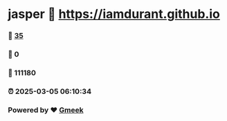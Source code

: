 # jasper :link: https://iamdurant.github.io 
### :page_facing_up: [35](https://iamdurant.github.io/tag.html) 
### :speech_balloon: 0 
### :hibiscus: 111180 
### :alarm_clock: 2025-03-05 06:10:34 
### Powered by :heart: [Gmeek](https://github.com/Meekdai/Gmeek)
